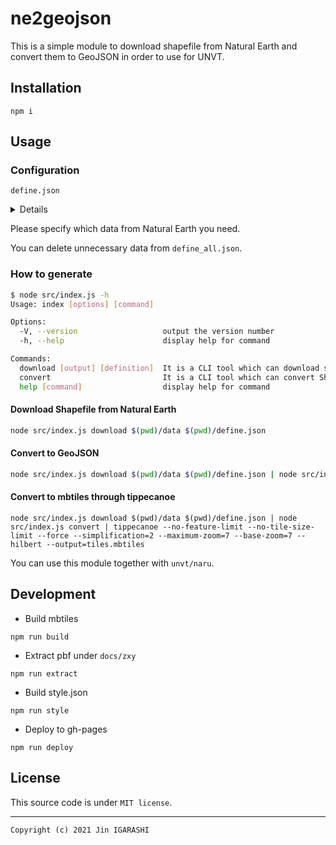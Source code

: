 # ne2geojson

This is a simple module to download shapefile from Natural Earth and convert them to GeoJSON in order to use for UNVT.

## Installation

```
npm i
```

## Usage

### Configuration

`define.json`

<details>

```json
[
  ["110m", "cultural", "ne_110m_admin_0_countries_lakes"],
  ["110m", "cultural", "ne_110m_admin_0_tiny_countries"],
  ["110m", "cultural", "ne_110m_admin_0_boundary_lines_land"],
  ["110m", "cultural", "ne_110m_admin_1_states_provinces_lakes"],
  ["110m", "cultural", "ne_110m_populated_places"],
  ["110m", "physical", "ne_110m_coastline"],
  ["110m", "physical", "ne_110m_land"],
  ["110m", "physical", "ne_110m_ocean"],
  ["110m", "physical", "ne_110m_rivers_lake_centerlines"],
  ["110m", "physical", "ne_110m_lakes"],
  ["110m", "physical", "ne_110m_geography_regions_polys"],
  ["110m", "physical", "ne_110m_geography_regions_points"],
  ["110m", "physical", "ne_110m_geography_regions_elevation_points"],
  ["110m", "physical", "ne_110m_geography_marine_polys"],
  ["110m", "physical", "ne_110m_glaciated_areas"],
  ["50m", "physical", "ne_50m_coastline"],
  ["50m", "physical", "ne_50m_land"],
  ["50m", "physical", "ne_50m_ocean"],
  ["50m", "physical", "ne_50m_rivers_lake_centerlines"],
  ["50m", "physical", "ne_50m_lakes"],
  ["50m", "physical", "ne_50m_lakes_historic"],
  ["50m", "physical", "ne_50m_geography_regions_polys"],
  ["50m", "physical", "ne_50m_geography_regions_points"],
  ["50m", "physical", "ne_50m_geography_regions_elevation_points"],
  ["50m", "physical", "ne_50m_geography_marine_polys"],
  ["50m", "physical", "ne_50m_playas"],
  ["50m", "physical", "ne_50m_glaciated_areas"],
  ["50m", "cultural", "ne_50m_admin_0_countries_lakes"],
  ["50m", "cultural", "ne_50m_admin_1_states_provinces_lakes"],
  ["50m", "cultural", "ne_50m_populated_places"],
  ["50m", "cultural", "ne_50m_airports"],
  ["50m", "cultural", "ne_50m_ports"],
  ["50m", "cultural", "ne_50m_urban_areas"],
  ["10m", "physical", "ne_10m_coastline"],
  ["10m", "physical", "ne_10m_land"],
  ["10m", "physical", "ne_10m_minor_islands"],
  ["10m", "physical", "ne_10m_minor_islands_coastline"],
  ["10m", "physical", "ne_10m_reefs"],
  ["10m", "physical", "ne_10m_ocean"],
  ["10m", "physical", "ne_10m_rivers_lake_centerlines"],
  ["10m", "physical", "ne_10m_lakes"],
  ["10m", "physical", "ne_10m_lakes_historic"],
  ["10m", "physical", "ne_10m_lakes_pluvial"],
  ["10m", "physical", "ne_10m_geography_regions_polys"],
  ["10m", "physical", "ne_10m_geography_regions_points"],
  ["10m", "physical", "ne_10m_geography_regions_elevation_points"],
  ["10m", "physical", "ne_10m_geography_marine_polys"],
  ["10m", "physical", "ne_10m_playas"],
  ["10m", "physical", "ne_10m_glaciated_areas"],
  ["10m", "cultural", "ne_10m_admin_0_countries_lakes"],
  ["10m", "cultural", "ne_10m_admin_1_states_provinces_lakes"],
  ["10m", "cultural", "ne_10m_airports"],
  ["10m", "cultural", "ne_10m_ports"],
  ["10m", "cultural", "ne_10m_urban_areas"]
]
```

</details>

Please specify which data from Natural Earth you need.

You can delete unnecessary data from `define_all.json`.

### How to generate

```bash
$ node src/index.js -h
Usage: index [options] [command]

Options:
  -V, --version                   output the version number
  -h, --help                      display help for command

Commands:
  download [output] [definition]  It is a CLI tool which can download shapefile from Natural Earth
  convert                         It is a CLI tool which can convert Shapefile to GeoJSON
  help [command]                  display help for command
```

#### Download Shapefile from Natural Earth

```bash
node src/index.js download $(pwd)/data $(pwd)/define.json
```

#### Convert to GeoJSON

```bash
node src/index.js download $(pwd)/data $(pwd)/define.json | node src/index.js convert > test.geojson
```

#### Convert to mbtiles through tippecanoe
```
node src/index.js download $(pwd)/data $(pwd)/define.json | node src/index.js convert | tippecanoe --no-feature-limit --no-tile-size-limit --force --simplification=2 --maximum-zoom=7 --base-zoom=7 --hilbert --output=tiles.mbtiles
```

You can use this module together with `unvt/naru`.

## Development

- Build mbtiles

```
npm run build
```

- Extract pbf under `docs/zxy`

```
npm run extract
```

- Build style.json

```
npm run style
```

- Deploy to gh-pages

```
npm run deploy
```

## License

This source code is under `MIT license`.

---
`Copyright (c) 2021 Jin IGARASHI`